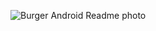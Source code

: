 ![Burger Android Readme photo](https://github.com/user-attachments/assets/645a6101-6b1b-4da1-a922-454794ca9e7e)
